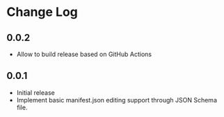 # Change Log

## 0.0.2
- Allow to build release based on GitHub Actions

## 0.0.1
- Initial release
- Implement basic manifest.json editing support through JSON Schema file.